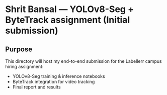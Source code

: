 # Shrit Bansal — YOLOv8-Seg + ByteTrack assignment (Initial submission)

## Purpose
This directory will host my end-to-end submission for the Labellerr campus hiring assignment:
- YOLOv8-Seg training & inference notebooks
- ByteTrack integration for video tracking
- Final report and results

